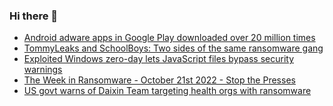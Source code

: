 ### Hi there 👋

<!--START_SECTION:feed-->
* [Android adware apps in Google Play downloaded over 20 million times](https://www.bleepingcomputer.com/news/security/android-adware-apps-in-google-play-downloaded-over-20-million-times/)
* [TommyLeaks and SchoolBoys: Two sides of the same ransomware gang](https://www.bleepingcomputer.com/news/security/tommyleaks-and-schoolboys-two-sides-of-the-same-ransomware-gang/)
* [Exploited Windows zero-day lets JavaScript files bypass security warnings](https://www.bleepingcomputer.com/news/security/exploited-windows-zero-day-lets-javascript-files-bypass-security-warnings/)
* [The Week in Ransomware - October 21st 2022 - Stop the Presses](https://www.bleepingcomputer.com/news/security/the-week-in-ransomware-october-21st-2022-stop-the-presses/)
* [US govt warns of Daixin Team targeting health orgs with ransomware](https://www.bleepingcomputer.com/news/security/us-govt-warns-of-daixin-team-targeting-health-orgs-with-ransomware/)
<!--END_SECTION:feed-->

<!--
**frankenk/frankenk** is a ✨ _special_ ✨ repository because its `README.md` (this file) appears on your GitHub profile.

Here are some ideas to get you started:

- 🔭 I’m currently working on ...
- 🌱 I’m currently learning ...
- 👯 I’m looking to collaborate on ...
- 🤔 I’m looking for help with ...
- 💬 Ask me about ...
- 📫 How to reach me: ...
- 😄 Pronouns: ...
- ⚡ Fun fact: ...
-->



